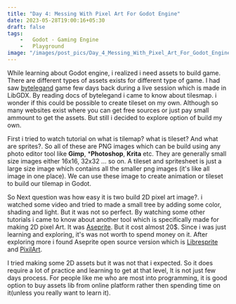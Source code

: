 ```yaml
---
title: "Day 4: Messing With Pixel Art For Godot Engine"
date: 2023-05-28T19:00:16+05:30
draft: false
tags:
    -   Godot - Gaming Engine
    -   Playground
image: "/images/post_pics/Day_4_Messing_With_Pixel_Art_For_Godot_Engine/Cover.png"
---
```


While learning about Godot engine, i realized i need assets to build game. There are different types of assets exists for different type of game. I had saw [bytelegand](https://bytelegend.com/) game few days back during a live session which is made in LibGDX. By reading docs of bytelegand i came to know about tilesmap. i wonder if this could be possible to create tileset on my own. Although so many websites exist where you can get free sources or just pay small ammount to get the assets. But still i decided to explore option of build my own.

First i tried to watch tutorial on what is tilemap? what is tileset? And what are sprites?. So all of these are PNG images which can be build using any photo editor tool like **Gimp**, ***Photoshop**, **Krita** etc. They are generally small size images either 16x16, 32x32 ... so on. A tileset and spritesheet is just a large size image which contains all the smaller png images (it's like all image in one place). We can use these image to create animation or tileset to build our tilemap in Godot.

So Next question was how easy it is two build 2D pixel art image?. i watched some video and tried to made a small tree by adding some color, shading and light. But it was not so perfect. By watching some other tutorials i came to know about another tool which is specifically made for making 2D pixel Art. It was [Aseprite](https://www.aseprite.org/). But it cost almost 20$. Since i was just learning and exploring, it's was not worth to spend money on it. After exploring more i found Aseprite open source version which is [Libresprite](https://libresprite.github.io/#!/) and [PixilArt](https://www.pixilart.com/).


I tried making some 2D assets but it was not that i expected. So it does require a lot of practice and learning to get at that level, It is not just few days process. For people like me who are most into programming, it is good option to buy assets lib from online platform rather then spending time on it(unless you really want to learn it).